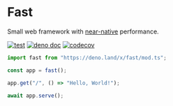# Fast

Small web framework with [near-native](https://github.com/danteissaias/fast/tree/main/benchmarks) performance.

[![test](https://github.com/danteissaias/fast/actions/workflows/test.yml/badge.svg)](https://github.com/danteissaias/fast/actions/workflows/test.yml)
[![deno doc](https://doc.deno.land/badge.svg)](https://doc.deno.land/https://deno.land/x/fast/mod.ts)
[![codecov](https://codecov.io/gh/danteissaias/fast/branch/main/graph/badge.svg?token=LTiVBNmwP7)](https://codecov.io/gh/danteissaias/fast)

```ts
import fast from "https://deno.land/x/fast/mod.ts";

const app = fast();

app.get("/", () => "Hello, World!");

await app.serve();
```
